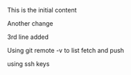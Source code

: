 This is the initial content

Another change

3rd line added

Using git remote -v to list fetch and push

using ssh keys
